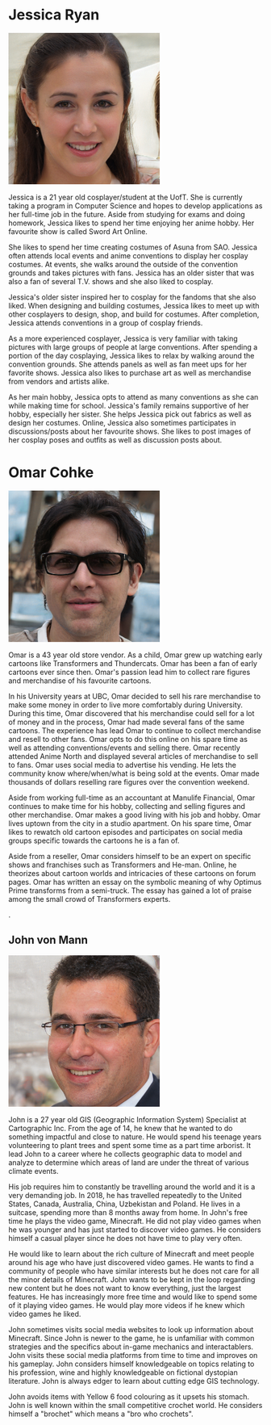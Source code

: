 # Jessica Ryan

<img src="jessica.jpg" height=300px>

Jessica is a 21 year old cosplayer/student at the UofT.  She is currently taking a program in Computer Science and hopes to develop applications as her full-time job in the future. Aside from studying for exams and doing homework, Jessica likes to spend her time enjoying her anime hobby. Her favourite show is called Sword Art Online.



She likes to spend her time creating costumes of Asuna from SAO.  Jessica often attends local events and anime conventions to display her cosplay costumes. At events, she walks around the outside of the convention grounds and takes pictures with fans. Jessica has an older sister that was also a fan of several T.V. shows and she also liked to cosplay. 



Jessica's older sister inspired her to cosplay for the fandoms that she also liked. When designing and building costumes, Jessica likes to meet up with other cosplayers to design, shop, and build for costumes. After completion, Jessica attends conventions in a group of cosplay friends. 



As a more experienced cosplayer, Jessica is very familiar with taking pictures with large groups of people at large conventions. After spending a portion of the day cosplaying, Jessica likes to relax by walking around the convention grounds. She attends panels as well as fan meet ups for her favorite shows. Jessica also likes to purchase art as well as merchandise from vendors and artists alike.



As her main hobby, Jessica opts to attend as many conventions as she can while making time for school. 
Jessica's family remains supportive of her hobby, especially her sister. She helps Jessica pick out fabrics as well as design her costumes. Online, Jessica also sometimes participates in discussions/posts about her favourite shows. She likes to post images of her cosplay poses and outfits as well as discussion posts about. 



# Omar Cohke

<img src="omar.jpg" height=300px>

Omar is a 43 year old store vendor. As a child, Omar grew up watching early cartoons like Transformers and Thundercats. Omar has been a fan of early cartoons ever since then. Omar's passion lead him to collect rare figures and merchandise of his favourite cartoons. 



In his University years at UBC, Omar decided to sell his rare merchandise to make some money in order to live more comfortably during University. During this time, Omar discovered that his merchandise could sell for a lot of money and in the process, Omar had made several fans of the same cartoons. The experience has lead Omar to continue to collect merchandise and resell to other fans. Omar opts to do this online on his spare time as well as attending conventions/events and selling there. Omar recently attended Anime North and displayed several articles of merchandise to sell to fans. Omar uses social media to advertise his vending. He lets the community know where/when/what is being sold at the events. Omar made thousands of dollars reselling rare figures over the convention weekend. 



Aside from working full-time as an accountant at Manulife Financial, Omar continues to make time for his hobby, collecting and selling figures and other merchandise. Omar makes a good living with his job and hobby. Omar lives uptown from the city in a studio apartment. On his spare time, Omar likes to rewatch old cartoon episodes and participates on social media groups specific towards the cartoons he is a fan of. 



Aside from a reseller, Omar considers himself to be an expert on specific shows and franchises such as Transformers and He-man. Online, he theorizes about cartoon worlds and intricacies of these cartoons on forum pages. Omar has written an essay on the symbolic meaning of why Optimus Prime transforms from a semi-truck. The essay has gained a lot of praise among the small crowd of Transformers experts.



.



## John von Mann

<img src="john.jpg" height=300px>

John is a 27 year old GIS (Geographic Information System) Specialist at Cartographic Inc. From the age of 14, he knew that he wanted to do something impactful and close to nature. He would spend his teenage years volunteering to plant trees and spent some time as a part time arborist. It lead John to a career where he collects geographic data to model and analyze to determine which areas of land are under the threat of various climate events.



His job requires him to constantly be travelling around the world and it is a very demanding job. In 2018, he has travelled repeatedly to the United States, Canada, Australia, China, Uzbekistan and Poland. He lives in a suitcase, spending more than 8 months away from home. In John's free time he plays the video game, Minecraft. He did not play video games when he was younger and has just started to discover video games. He considers himself a casual player since he does not have time to play very often. 



He would like to learn about the rich culture of Minecraft and meet people around his age who have just discovered video games. He wants to find a community of people who have similar interests but he does not care for all the minor details of Minecraft. John wants to be kept in the loop regarding new content but he does not want to know everything, just the largest features. He has increasingly more free time and would like to spend some of it playing video games. He would play more videos if he knew which video games he liked.



John sometimes visits social media websites to look up information about Minecraft. Since John is newer to the game, he is unfamiliar with common strategies and the specifics about in-game mechanics and interactablers. John visits these social media platforms from time to time and improves on his gameplay. John considers himself knowledgeable on topics relating to his profession, wine and highly knowledgeable on fictional dystopian literature. John is always edger to learn about cutting edge GIS technology.



John avoids items with Yellow 6 food colouring as it upsets his stomach. John is well known within the small competitive crochet world. He considers himself a "brochet" which means a "bro who crochets".